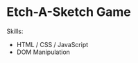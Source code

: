 <h1>Etch-A-Sketch Game</h1>

<p>
  Skills:
  <ul>
  <li>HTML / CSS / JavaScript</li>
  <li>DOM Manipulation</li>
</p>
  
 <p><a href=https://mikecalo.github.io/etch-a-sketch</a> </p>
